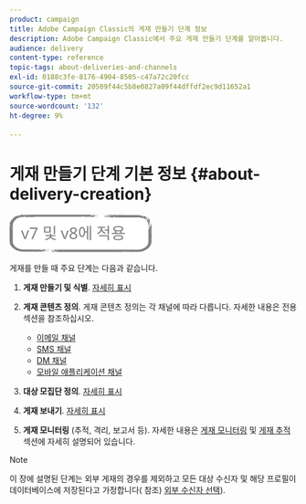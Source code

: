 ```yaml
---
product: campaign
title: Adobe Campaign Classic의 게재 만들기 단계 정보
description: Adobe Campaign Classic에서 주요 게재 만들기 단계를 알아봅니다.
audience: delivery
content-type: reference
topic-tags: about-deliveries-and-channels
exl-id: 0188c3fe-8176-4904-8505-c47a72c20fcc
source-git-commit: 20509f44c5b8e0827a09f44dffdf2ec9d11652a1
workflow-type: tm+mt
source-wordcount: '132'
ht-degree: 9%

---
```


# 게재 만들기 단계 기본 정보 {#about-delivery-creation}

![](../../assets/common.svg)

게재를 만들 때 주요 단계는 다음과 같습니다.

1. **게재 만들기 및 식별**. [자세히 표시](steps-create-and-identify-the-delivery.md)

1. **게재 콘텐츠 정의**. 게재 콘텐츠 정의는 각 채널에 따라 다릅니다. 자세한 내용은 전용 섹션을 참조하십시오.

   * [이메일 채널](defining-the-email-content.md)
   * [SMS 채널](sms-create.md#defining-the-sms-content)
   * [DM 채널](defining-the-direct-mail-content.md)
   * [모바일 애플리케이션 채널](about-mobile-app-channel.md)

1. **대상 모집단 정의**. [자세히 표시](steps-defining-the-target-population.md)

1. **게재 보내기**. [자세히 표시](steps-sending-the-delivery.md)

1. **게재 모니터링** (추적, 격리, 보고서 등). 자세한 내용은 [게재 모니터링](about-delivery-monitoring.md) 및 [게재 추적](about-message-tracking.md) 섹션에 자세히 설명되어 있습니다.

>[!NOTE]
>
>이 장에 설명된 단계는 외부 게재의 경우를 제외하고 모든 대상 수신자 및 해당 프로필이 데이터베이스에 저장된다고 가정합니다( 참조) [외부 수신자 선택](steps-defining-the-target-population.md#selecting-external-recipients)).
